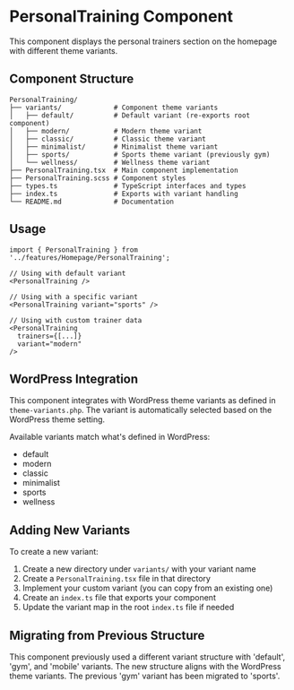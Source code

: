 # PersonalTraining Component

This component displays the personal trainers section on the homepage with different theme variants.

## Component Structure

```
PersonalTraining/
├── variants/             # Component theme variants
│   ├── default/          # Default variant (re-exports root component)
│   ├── modern/           # Modern theme variant
│   ├── classic/          # Classic theme variant
│   ├── minimalist/       # Minimalist theme variant
│   ├── sports/           # Sports theme variant (previously gym)
│   └── wellness/         # Wellness theme variant
├── PersonalTraining.tsx  # Main component implementation
├── PersonalTraining.scss # Component styles
├── types.ts              # TypeScript interfaces and types
├── index.ts              # Exports with variant handling
└── README.md             # Documentation
```

## Usage

```tsx
import { PersonalTraining } from '../features/Homepage/PersonalTraining';

// Using with default variant
<PersonalTraining />

// Using with a specific variant
<PersonalTraining variant="sports" />

// Using with custom trainer data
<PersonalTraining 
  trainers={[...]} 
  variant="modern"
/>
```

## WordPress Integration

This component integrates with WordPress theme variants as defined in `theme-variants.php`. The variant is automatically selected based on the WordPress theme setting.

Available variants match what's defined in WordPress:
- default
- modern
- classic
- minimalist
- sports
- wellness

## Adding New Variants

To create a new variant:

1. Create a new directory under `variants/` with your variant name
2. Create a `PersonalTraining.tsx` file in that directory
3. Implement your custom variant (you can copy from an existing one)
4. Create an `index.ts` file that exports your component
5. Update the variant map in the root `index.ts` file if needed

## Migrating from Previous Structure

This component previously used a different variant structure with 'default', 'gym', and 'mobile' variants. 
The new structure aligns with the WordPress theme variants. The previous 'gym' variant has been migrated to 'sports'. 